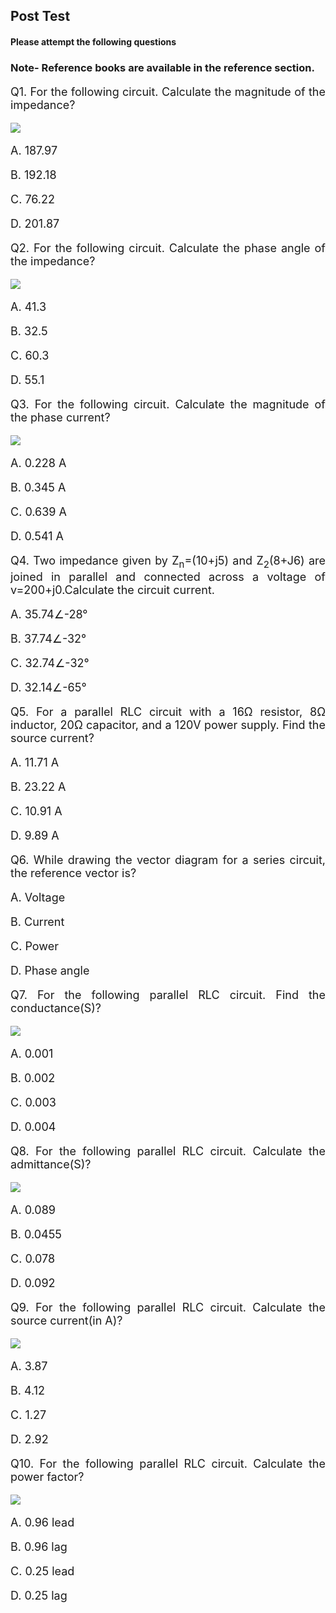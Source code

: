 
## Post Test 
#### Please attempt the following questions

### Note- Reference books are available in the reference section.

 <div align="justify" style="font-size:18px;">
 
Q1. For the following circuit. Calculate the magnitude of the impedance?

![](images/posttest1.png)

A. 187.97

B. 192.18

C. 76.22

D. 201.87
 
Q2. For the following circuit. Calculate the phase angle of the impedance?

![](images/posttest2.png)

A. 41.3

B. 32.5

C. 60.3

D. 55.1
 
Q3. For the following circuit. Calculate the magnitude of the phase current?

![](images/posttest3.png)

A. 0.228 A

B. 0.345 A

C. 0.639 A

D. 0.541 A
 
Q4. Two impedance given by Z<sub>n</sub>=(10+j5) and Z<sub>2</sub>(8+J6) are joined in parallel and connected across a voltage of v=200+j0.Calculate the circuit current.

A. 35.74&ang;-28&deg;

B. 37.74&ang;-32&deg;

C. 32.74&ang;-32&deg;

D. 32.14&ang;-65&deg;
 
Q5. For a parallel RLC circuit with a 16Ω resistor, 8Ω inductor, 20Ω capacitor, and a 120V power supply. Find the source current?

A. 11.71 A

B. 23.22 A

C. 10.91 A

D. 9.89 A
 
Q6. While drawing the vector diagram for a series circuit, the reference vector is?

A. Voltage

B. Current

C. Power

D. Phase angle
 
Q7. For the following parallel RLC circuit. Find the conductance(S)?

![](images/posttest4.png)

A. 0.001

B. 0.002

C. 0.003

D. 0.004
 
Q8. For the following parallel RLC circuit. Calculate the admittance(S)?

![](images/posttest5.png)

A. 0.089

B. 0.0455

C. 0.078

D. 0.092
 
Q9. For the following parallel RLC circuit. Calculate the source current(in A)?

![](images/posttest6.png)

A. 3.87

B. 4.12

C. 1.27

D. 2.92
 
Q10. For the following parallel RLC circuit. Calculate the power factor?

![](images/posttest7.png)

A. 0.96 lead

B. 0.96 lag

C. 0.25 lead

D. 0.25 lag

</div>

